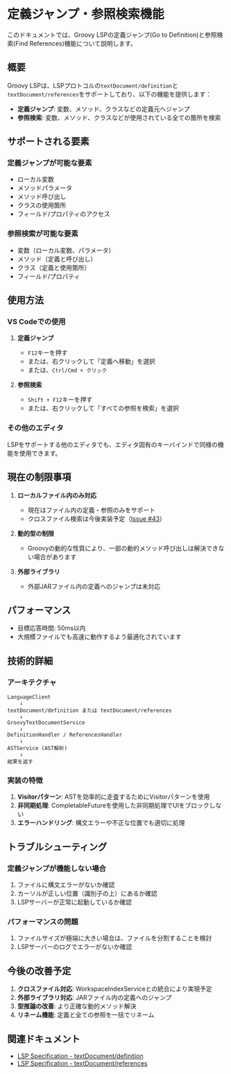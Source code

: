 # 定義ジャンプ・参照検索機能

このドキュメントでは、Groovy LSPの定義ジャンプ(Go to Definition)と参照検索(Find References)機能について説明します。

## 概要

Groovy LSPは、LSPプロトコルの`textDocument/definition`と`textDocument/references`をサポートしており、以下の機能を提供します：

- **定義ジャンプ**: 変数、メソッド、クラスなどの定義元へジャンプ
- **参照検索**: 変数、メソッド、クラスなどが使用されている全ての箇所を検索

## サポートされる要素

### 定義ジャンプが可能な要素
- ローカル変数
- メソッドパラメータ
- メソッド呼び出し
- クラスの使用箇所
- フィールド/プロパティのアクセス

### 参照検索が可能な要素
- 変数（ローカル変数、パラメータ）
- メソッド（定義と呼び出し）
- クラス（定義と使用箇所）
- フィールド/プロパティ

## 使用方法

### VS Codeでの使用

1. **定義ジャンプ**
   - `F12`キーを押す
   - または、右クリックして「定義へ移動」を選択
   - または、`Ctrl/Cmd + クリック`

2. **参照検索**
   - `Shift + F12`キーを押す
   - または、右クリックして「すべての参照を検索」を選択

### その他のエディタ

LSPをサポートする他のエディタでも、エディタ固有のキーバインドで同様の機能を使用できます。

## 現在の制限事項

1. **ローカルファイル内のみ対応**
   - 現在はファイル内の定義・参照のみをサポート
   - クロスファイル検索は今後実装予定（[Issue #43](https://github.com/char5742/groovy-lsp/issues/43)）

2. **動的型の制限**
   - Groovyの動的な性質により、一部の動的メソッド呼び出しは解決できない場合があります

3. **外部ライブラリ**
   - 外部JARファイル内の定義へのジャンプは未対応

## パフォーマンス

- 目標応答時間: 50ms以内
- 大規模ファイルでも高速に動作するよう最適化されています

## 技術的詳細

### アーキテクチャ

```
LanguageClient
    ↓
textDocument/definition または textDocument/references
    ↓
GroovyTextDocumentService
    ↓
DefinitionHandler / ReferencesHandler
    ↓
ASTService (AST解析)
    ↓
結果を返す
```

### 実装の特徴

1. **Visitorパターン**: ASTを効率的に走査するためにVisitorパターンを使用
2. **非同期処理**: CompletableFutureを使用した非同期処理でUIをブロックしない
3. **エラーハンドリング**: 構文エラーや不正な位置でも適切に処理

## トラブルシューティング

### 定義ジャンプが機能しない場合

1. ファイルに構文エラーがないか確認
2. カーソルが正しい位置（識別子の上）にあるか確認
3. LSPサーバーが正常に起動しているか確認

### パフォーマンスの問題

1. ファイルサイズが極端に大きい場合は、ファイルを分割することを検討
2. LSPサーバーのログでエラーがないか確認

## 今後の改善予定

1. **クロスファイル対応**: WorkspaceIndexServiceとの統合により実現予定
2. **外部ライブラリ対応**: JARファイル内の定義へのジャンプ
3. **型推論の改善**: より正確な動的メソッド解決
4. **リネーム機能**: 定義と全ての参照を一括でリネーム

## 関連ドキュメント

- [LSP Specification - textDocument/definition](https://microsoft.github.io/language-server-protocol/specifications/lsp/3.17/specification/#textDocument_definition)
- [LSP Specification - textDocument/references](https://microsoft.github.io/language-server-protocol/specifications/lsp/3.17/specification/#textDocument_references)
